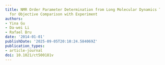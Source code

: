 ```yaml
---
title: NMR Order Parameter Determination from Long Molecular Dynamics Trajectories
  for Objective Comparison with Experiment
authors:
- Yina Gu
- Da-wei Li
- Rafael Bru
date: '2014-01-01'
publishDate: '2025-09-05T20:10:24.584069Z'
publication_types:
- article-journal
doi: 10.1021/ct500181v
---
```

